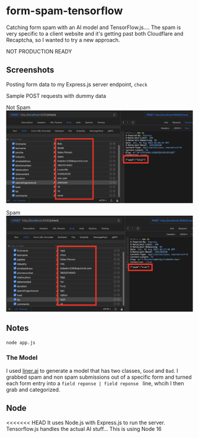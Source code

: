 # form-spam-tensorflow

Catching form spam with an AI model and TensorFlow.js.... The spam is very specific to a client website and it's getting past both Cloudflare and Recaptcha, so I wanted to try a new approach.

NOT PRODUCTION READY

## Screenshots

Posting form data to my Express.js server endpoint, `check`

Sample POST requests with dummy data

Not Spam
![Not Spam](screenshots/not-spam.png)

Spam
![Spam](screenshots/spam.png)

## Notes

`node app.js`

### The Model

I used [liner.ai](liner.ai) to generate a model that has two classes, `Good` and `Bad`. I grabbed spam and non spam submissions out of a specific form and turned each form
entry into a `field reponse | field reponse ` line, whcih I then grab and categorized.

## Node

<<<<<<< HEAD
It uses Node.js with Express.js to run the server. Tensorflow.js handles the actual AI stuff... This is using Node 16
